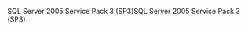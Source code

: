 <span data-ttu-id="c4d5b-101">SQL Server 2005 Service Pack 3 (SP3)</span><span class="sxs-lookup"><span data-stu-id="c4d5b-101">SQL Server 2005 Service Pack 3 (SP3)</span></span>
